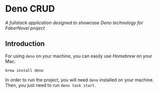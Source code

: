 # Deno CRUD

_A fullstack application designed to showcase Deno technology for FaberNovel
project_

## Introduction

For using `deno` on your machine, you can easily use _Homebrew_ on your Mac:

`brew install deno`

In order to run the project, you will need `deno` installed on your machine.
Then, you just need to run `deno task start`.
